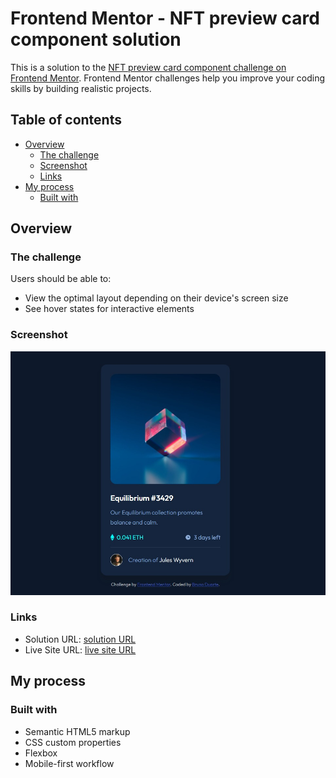 # Frontend Mentor - NFT preview card component solution

This is a solution to the [NFT preview card component challenge on Frontend Mentor](https://www.frontendmentor.io/challenges/nft-preview-card-component-SbdUL_w0U). Frontend Mentor challenges help you improve your coding skills by building realistic projects.

## Table of contents

-   [Overview](#overview)
    -   [The challenge](#the-challenge)
    -   [Screenshot](#screenshot)
    -   [Links](#links)
-   [My process](#my-process)
    -   [Built with](#built-with)

## Overview

### The challenge

Users should be able to:

-   View the optimal layout depending on their device's screen size
-   See hover states for interactive elements

### Screenshot

![Screenshot do projeto](/Screenshot-do-projeto.jpeg)

### Links

-   Solution URL: [solution URL](https://github.com/bduarte10/nft-preview-card-component-main)
-   Live Site URL: [live site URL ](https://bduarte10.github.io/nft-preview-card-component-main/)

## My process

### Built with

-   Semantic HTML5 markup
-   CSS custom properties
-   Flexbox
-   Mobile-first workflow
